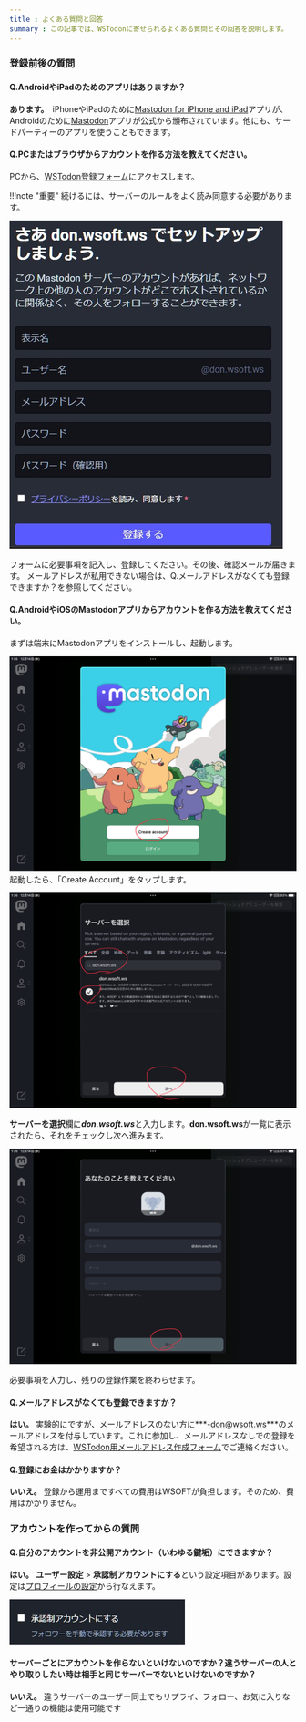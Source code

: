 ```yaml
---
title : よくある質問と回答
summary : この記事では、WSTodonに寄せられるよくある質問とその回答を説明します。
---
```


### 登録前後の質問

#### Q.AndroidやiPadのためのアプリはありますか？
**あります。**　iPhoneやiPadのために[Mastodon for iPhone and iPad](https://apps.apple.com/us/app/mastodon-for-iphone/id1571998974)アプリが、Androidのために[Mastodon](https://play.google.com/store/apps/details?id=org.joinmastodon.android&pli=1)アプリが公式から頒布されています。他にも、サードパーティーのアプリを使うこともできます。

#### Q.PCまたはブラウザからアカウントを作る方法を教えてください。
PCから、[WSTodon登録フォーム](https://don.wsoft.ws/auth/sign_up)にアクセスします。

!!!note "重要"
    続けるには、サーバーのルールをよく読み同意する必要があります。

![登録フォーム](media/0.jpg)

フォームに必要事項を記入し、登録してください。その後、確認メールが届きます。
メールアドレスが私用できない場合は、Q.メールアドレスがなくても登録できますか？を参照してください。

#### Q.AndroidやiOSのMastodonアプリからアカウントを作る方法を教えてください。
まずは端末にMastodonアプリをインストールし、起動します。

![](media/1.png)
起動したら、「Create Account」をタップします。

![](media/2.png)

**サーバーを選択**欄に***don.wsoft.ws***と入力します。**don.wsoft.ws**が一覧に表示されたら、それをチェックし次へ進みます。

![](media/3.png)

必要事項を入力し、残りの登録作業を終わらせます。

#### Q.メールアドレスがなくても登録できますか？
**はい。** 実験的にですが、メールアドレスのない方に***-don@wsoft.ws***のメールアドレスを付与しています。これに参加し、メールアドレスなしでの登録を希望される方は、[WSTodon用メールアドレス作成フォーム](https://forms.gle/A9roF4ceBqqZMoK57)でご連絡ください。

#### Q.登録にお金はかかりますか？
**いいえ。** 登録から運用まですべての費用はWSOFTが負担します。そのため、費用はかかりません。

### アカウントを作ってからの質問
#### Q.自分のアカウントを非公開アカウント（いわゆる鍵垢）にできますか？
**はい。** **ユーザー設定**  > **承認制アカウントにする**という設定項目があります。設定は[プロフィールの設定](https://don.wsoft.ws/settings/profile)から行なえます。

![](media/4.jpg)

#### サーバーごとにアカウントを作らないといけないのですか？違うサーバーの人とやり取りしたい時は相手と同じサーバーでないといけないのですか？
**いいえ。** 違うサーバーのユーザー同士でもリプライ、フォロー、お気に入りなど一通りの機能は使用可能です

